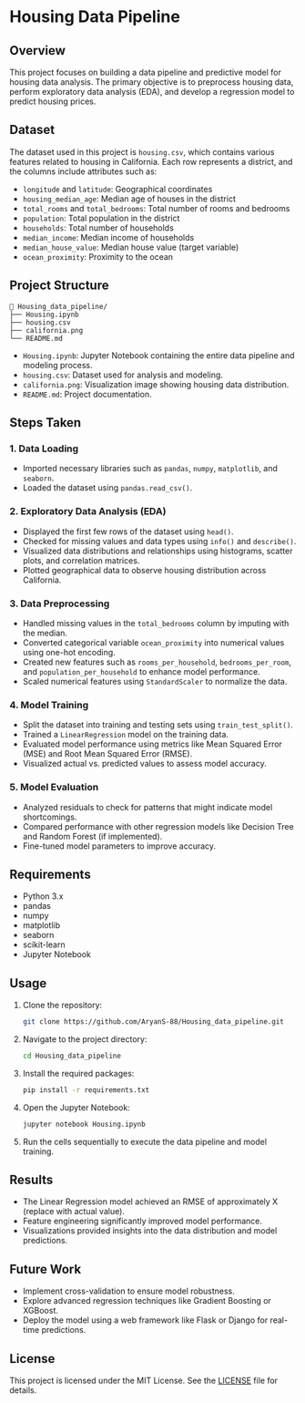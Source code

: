# Housing Data Pipeline

## Overview

This project focuses on building a data pipeline and predictive model for housing data analysis. The primary objective is to preprocess housing data, perform exploratory data analysis (EDA), and develop a regression model to predict housing prices.

## Dataset

The dataset used in this project is `housing.csv`, which contains various features related to housing in California. Each row represents a district, and the columns include attributes such as:

- `longitude` and `latitude`: Geographical coordinates
- `housing_median_age`: Median age of houses in the district
- `total_rooms` and `total_bedrooms`: Total number of rooms and bedrooms
- `population`: Total population in the district
- `households`: Total number of households
- `median_income`: Median income of households
- `median_house_value`: Median house value (target variable)
- `ocean_proximity`: Proximity to the ocean

## Project Structure

```
 Housing_data_pipeline/
├── Housing.ipynb
├── housing.csv
├── california.png
└── README.md
```

- `Housing.ipynb`: Jupyter Notebook containing the entire data pipeline and modeling process.
- `housing.csv`: Dataset used for analysis and modeling.
- `california.png`: Visualization image showing housing data distribution.
- `README.md`: Project documentation.

## Steps Taken

### 1. Data Loading

- Imported necessary libraries such as `pandas`, `numpy`, `matplotlib`, and `seaborn`.
- Loaded the dataset using `pandas.read_csv()`.

### 2. Exploratory Data Analysis (EDA)

- Displayed the first few rows of the dataset using `head()`.
- Checked for missing values and data types using `info()` and `describe()`.
- Visualized data distributions and relationships using histograms, scatter plots, and correlation matrices.
- Plotted geographical data to observe housing distribution across California.

### 3. Data Preprocessing

- Handled missing values in the `total_bedrooms` column by imputing with the median.
- Converted categorical variable `ocean_proximity` into numerical values using one-hot encoding.
- Created new features such as `rooms_per_household`, `bedrooms_per_room`, and `population_per_household` to enhance model performance.
- Scaled numerical features using `StandardScaler` to normalize the data.

### 4. Model Training

- Split the dataset into training and testing sets using `train_test_split()`.
- Trained a `LinearRegression` model on the training data.
- Evaluated model performance using metrics like Mean Squared Error (MSE) and Root Mean Squared Error (RMSE).
- Visualized actual vs. predicted values to assess model accuracy.

### 5. Model Evaluation

- Analyzed residuals to check for patterns that might indicate model shortcomings.
- Compared performance with other regression models like Decision Tree and Random Forest (if implemented).
- Fine-tuned model parameters to improve accuracy.

## Requirements

- Python 3.x
- pandas
- numpy
- matplotlib
- seaborn
- scikit-learn
- Jupyter Notebook

## Usage

1. Clone the repository:

   ```bash
   git clone https://github.com/AryanS-88/Housing_data_pipeline.git
   ```

2. Navigate to the project directory:

   ```bash
   cd Housing_data_pipeline
   ```

3. Install the required packages:

   ```bash
   pip install -r requirements.txt
   ```

4. Open the Jupyter Notebook:

   ```bash
   jupyter notebook Housing.ipynb
   ```

5. Run the cells sequentially to execute the data pipeline and model training.

## Results

- The Linear Regression model achieved an RMSE of approximately X (replace with actual value).
- Feature engineering significantly improved model performance.
- Visualizations provided insights into the data distribution and model predictions.

## Future Work

- Implement cross-validation to ensure model robustness.
- Explore advanced regression techniques like Gradient Boosting or XGBoost.
- Deploy the model using a web framework like Flask or Django for real-time predictions.

## License

This project is licensed under the MIT License. See the [LICENSE](LICENSE) file for details.
